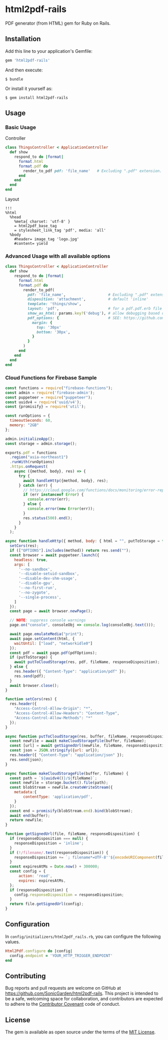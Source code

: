 # html2pdf-rails

PDF generator (from HTML) gem for Ruby on Rails.

## Installation

Add this line to your application's Gemfile:

```ruby
gem 'html2pdf-rails'
```

And then execute:

    $ bundle

Or install it yourself as:

    $ gem install html2pdf-rails

## Usage

### Basic Usage

Controller

```ruby
class ThingsController < ApplicationController
  def show
    respond_to do |format|
      format.html
      format.pdf do
        render_to_pdf pdf: 'file_name'   # Excluding ".pdf" extension.
      end
    end
  end
end
```

Layout

```haml
!!!
%html
  %head
    %meta{ charset: 'utf-8' }
    = html2pdf_base_tag
    = stylesheet_link_tag 'pdf', media: 'all'
  %body
    #header= image_tag 'logo.jpg'
    #content= yield
```

### Advanced Usage with all available options

```ruby
class ThingsController < ApplicationController
  def show
    respond_to do |format|
      format.html
      format.pdf do
        render_to_pdf(
          pdf: 'file_name',                   # Excluding ".pdf" extension.
          disposition: 'attachment',          # default 'inline'
          template: 'things/show',
          layout: 'pdf',                      # for a pdf.pdf.erb file
          show_as_html: params.key?('debug'), # allow debugging based on url param
          pdf_options: {                      # SEE: https://github.com/GoogleChrome/puppeteer/blob/master/docs/api.md#pagepdfoptions
            margin: {
              top: '30px'
              bottom: '30px',
            }
          }
        )
      end
    end
  end
end
```

### Cloud Functions for Firebase Sample

```javascript
const functions = require("firebase-functions");
const admin = require('firebase-admin');
const puppeteer = require("puppeteer");
const uuidv4 = require('uuid/v4');
const {promisify} = require('util');

const runOptions = {
  timeoutSeconds: 60,
  memory: "2GB"
};

admin.initializeApp();
const storage = admin.storage();

exports.pdf = functions
  .region("asia-northeast1")
  .runWith(runOptions)
  .https.onRequest(
    async ({method, body}, res) => {
      try {
        await handleHttp({method, body}, res);
      } catch (err) {
        // https://cloud.google.com/functions/docs/monitoring/error-reporting
        if (err instanceof Error) {
          console.error(err);
        } else {
          console.error(new Error(err));
        }
        res.status(500).end();
      }
    }
  );

async function handleHttp({ method, body: { html = "", putToStorage = false, fileName = 'tmp', responseDisposition = null, pdfOptions = {} } }, res) {
  setCors(res);
  if (["OPTIONS"].includes(method)) return res.send("");
  const browser = await puppeteer.launch({
    headless: true,
    args: [
      '--no-sandbox',
      '--disable-setuid-sandbox',
      '-–disable-dev-shm-usage',
      '--disable-gpu',
      '--no-first-run',
      '--no-zygote',
      '--single-process',
    ]
  });
  const page = await browser.newPage();

  // NOTE: suppress console warnings
  page.on("console", consoleObj => console.log(consoleObj.text()));

  await page.emulateMedia("print");
  await page.setContent(html, {
    waitUntil: ["load", "networkidle0"]
  });
  const pdf = await page.pdf(pdfOptions);
  if (putToStorage) {
    await putToCloudStorage(res, pdf, fileName, responseDisposition);
  } else {
    res.header({ "Content-Type": "application/pdf" });
    res.send(pdf);
  }
  await browser.close();
}

function setCors(res) {
  res.header({
    "Access-Control-Allow-Origin": "*",
    "Access-Control-Allow-Headers": "Content-Type",
    "Access-Control-Allow-Methods": "*"
  });
}

async function putToCloudStorage(res, buffer, fileName, responseDisposition) {
  const newFile = await makeCloudStorageFile(buffer, fileName);
  const [url] = await getSignedUrl(newFile, fileName, responseDisposition);
  const json = JSON.stringify({url: url});
  res.header({ "Content-Type": "application/json" });
  res.send(json);
}

async function makeCloudStorageFile(buffer, fileName) {
  const path = `${uuidv4()}/${fileName}`;
  const newFile = storage.bucket().file(path);
  const blobStream = newFile.createWriteStream({
    metadata:{
        contentType: 'application/pdf',
    }
  });
  const end = promisify(blobStream.end).bind(blobStream);
  await end(buffer);
  return newFile;
}

function getSignedUrl(file, fileName, responseDisposition) {
  if (responseDisposition === null) {
    responseDisposition = 'inline';
  }
  if (!/filename/.test(responseDisposition)) {
    responseDisposition += `; filename*=UTF-8''${encodeURIComponent(fileName)}`;
  }
  const expiresAtMs = Date.now() + 300000;
  const config = {
      action: 'read',
      expires: expiresAtMs,
  };
  if (responseDisposition) {
    config.responseDisposition = responseDisposition;
  }
  return file.getSignedUrl(config);
}
```

## Configuration

In `config/initializers/html2pdf_rails.rb`, you can configure the following values.

```ruby
Html2Pdf.configure do |config|
  config.endpoint = 'YOUR_HTTP_TRIGGER_ENDPOINT'
end
```

## Contributing

Bug reports and pull requests are welcome on GitHub at https://github.com/SonicGarden/html2pdf-rails. This project is intended to be a safe, welcoming space for collaboration, and contributors are expected to adhere to the [Contributor Covenant](http://contributor-covenant.org) code of conduct.

## License

The gem is available as open source under the terms of the [MIT License](https://opensource.org/licenses/MIT).
